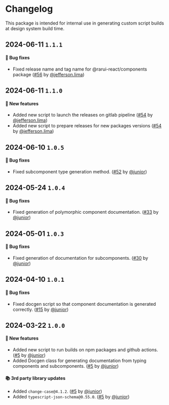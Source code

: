 # Changelog

This package is intended for internal use in generating custom script builds at design system build time.

## 2024-06-11 `1.1.1`

#### 🎉 Bug fixes

- Fixed release name and tag name for @rarui-react/components package ([#56](https://git.rarolabs.com.br/frontend/rarui/-/merge_requests/56) by [@jefferson.lima](https://git.rarolabs.com.br/jefferson.lima))

## 2024-06-11 `1.1.0`

#### 🎉 New features

- Added new script to launch the releases on gitlab pipeline ([#54](https://git.rarolabs.com.br/frontend/rarui/-/merge_requests/54) by [@jefferson.lima](https://git.rarolabs.com.br/jefferson.lima))
- Added new script to prepare releases for new packages versions ([#54](https://git.rarolabs.com.br/frontend/rarui/-/merge_requests/54) by [@jefferson.lima](https://git.rarolabs.com.br/jefferson.lima))

## 2024-06-10 `1.0.5`

#### 🐛 Bug fixes

- Fixed subcomponent type generation method. ([#52](https://git.rarolabs.com.br/frontend/rarui/pull/52) by [@junior](https://git.rarolabs.com.br/junior))

## 2024-05-24 `1.0.4`

#### 🐛 Bug fixes

- Fixed generation of polymorphic component documentation. ([#33](https://git.rarolabs.com.br/frontend/rarui/pull/33) by [@junior](https://git.rarolabs.com.br/junior))

## 2024-05-01 `1.0.3`

#### 🐛 Bug fixes

- Fixed generation of documentation for subcomponents. ([#30](https://git.rarolabs.com.br/frontend/rarui/pull/30) by [@junior](https://git.rarolabs.com.br/junior))

## 2024-04-10 `1.0.1`

#### 🐛 Bug fixes

- Fixed docgen script so that component documentation is generated correctly. ([#15](https://git.rarolabs.com.br/frontend/rarui/pull/15) by [@junior](https://git.rarolabs.com.br/junior))

## 2024-03-22 `1.0.0`

#### 🎉 New features

- Added new script to run builds on npm packages and github actions. ([#5](https://git.rarolabs.com.br/frontend/rarui/pull/5) by [@junior](https://git.rarolabs.com.br/junior))
- Added Docgen class for generating documentation from typing components and subcomponents. ([#5](https://git.rarolabs.com.br/frontend/rarui/pull/5) by [@junior](https://git.rarolabs.com.br/junior))

#### 📚 3rd party library updates

- Added `change-case@4.1.2`. ([#5](https://git.rarolabs.com.br/frontend/rarui/pull/5) by [@junior](https://git.rarolabs.com.br/junior))
- Added `typescript-json-schema@0.55.0`. ([#5](https://git.rarolabs.com.br/frontend/rarui/pull/5) by [@junior](https://git.rarolabs.com.br/junior))

<!-- #### 🛠 Breaking changes -->

<!-- #### 📚 3rd party library updates -->

<!-- #### 🎉 New features -->

<!-- #### 🐛 Bug fixes -->

<!-- #### 💡 Others -->

<!-- #### ⚠️ Notices -->
